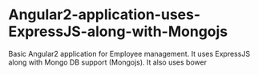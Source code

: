 # Angular2-application-uses-ExpressJS-along-with-Mongojs
Basic Angular2 application for Employee management. It uses ExpressJS along with Mongo DB support (Mongojs). It also uses bower
